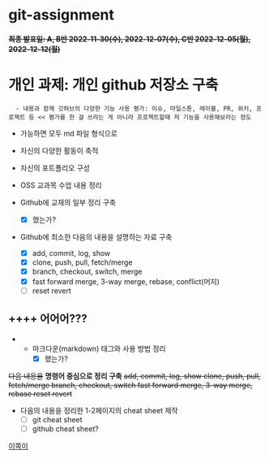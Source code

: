 # git-assignment

#### ~~최종 발표일: A, B반 2022-11-30(수), 2022-12-07(수), C반 2022-12-05(월), 2022-12-12(월)~~

개인 과제: 개인 github 저장소 구축
=

	  - 내용과 함께 깃허브의 다양한 기능 사용 평가: 이슈, 마일스톤, 레이블, PR, 위키, 프로젝트 등 << 평가를 한 걸 쓰라는 게 아니라 프로젝트할때 저 기능을 사용해보라는 정도
   - 가능하면 모두 md 파일 형식으로 
   - 자신의 다양한 활동이 축적 
   - 자신의 포트폴리오 구성
   - OSS 교과목 수업 내용 정리

- Github에 교재의 일부 정리 구축
  - [x] 했는가?
- Github에 최소한 다음의 내용을 설명하는 자료 구축
  - [x] add, commit, log, show
  - [x] clone, push, pull, fetch/merge
  - [x] branch, checkout, switch, merge
  - [x] fast forward merge, 3-way merge, rebase, conflict(머지)
  - [ ] reset revert

## ++++ 어어어???

-
  - 마크다운(markdown) 태그와 사용 방법 정리
    - [x] 했는가?

~~다음 내용을~~ **명령어 중심으로 정리 구축**
~~add, commit, log, show
clone, push, pull, fetch/merge
branch, checkout, switch
fast forward merge, 3-way merge, rebase
reset revert~~

- 다음의 내용을 정리한 1-2페이지의 cheat sheet 제작
  - [ ] git cheat sheet
  - [ ] github cheat sheet?

[이쪽이](https://github.com/9dongb/My-OSS)
